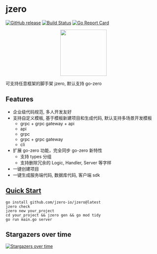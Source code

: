 # jzero

[![GitHub release](https://img.shields.io/github/release/jzero-io/jzero.svg?style=flat-square)](https://github.com/jzero-io/jzero/releases/latest)
[![Build Status](https://img.shields.io/github/actions/workflow/status/jzero-io/jzero/ci.yaml?branch=main&label=jzero-ci&logo=github&style=flat-square)](https://github.com/jzero-io/jzero/actions?query=workflow%3Ajzero-ci)
[![Go Report Card](https://goreportcard.com/badge/github.com/jzero-io/jzero?style=flat-square)](https://goreportcard.com/report/github.com/jzero-io/jzero)

<p align="center">
<img align="center" width="150px" src="https://oss.jaronnie.com/jzero.jpg">
</p>

可支持任意框架的脚手架 jzero, 默认支持 go-zero

## Features

* 企业级代码规范, 多人开发友好
* 支持自定义模板, 基于模板新建项目和生成代码, 默认支持多场景开发模板
  * grpc + grpc gateway + api
  * api
  * grpc
  * grpc + grpc gateway
  * cli
* 扩展 go-zero 功能，完全同步 go-zero 新特性
  * 支持 types 分组
  * 支持删除冗余的 Logic, Handler, Server 等字样
* 一键创建项目
* 一键生成服务端代码, 数据库代码, 客户端 sdk

## [Quick Start](https://jzero.jaronnie.com/#快速开始)

```shell
go install github.com/jzero-io/jzero@latest
jzero check
jzero new your_project
cd your_project && jzero gen && go mod tidy
go run main.go server
```


## Stargazers over time

[![Stargazers over time](https://starchart.cc/jzero-io/jzero.svg)](https://starchart.cc/jzero-io/jzero)
